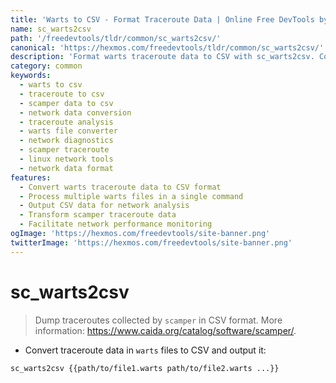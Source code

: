 ```yaml
---
title: 'Warts to CSV - Format Traceroute Data | Online Free DevTools by Hexmos'
name: sc_warts2csv
path: '/freedevtools/tldr/common/sc_warts2csv/'
canonical: 'https://hexmos.com/freedevtools/tldr/common/sc_warts2csv/'
description: 'Format warts traceroute data to CSV with sc_warts2csv. Convert scamper traceroutes for analysis and reporting. Free online tool, no registration required.'
category: common
keywords:
  - warts to csv
  - traceroute to csv
  - scamper data to csv
  - network data conversion
  - traceroute analysis
  - warts file converter
  - network diagnostics
  - scamper traceroute
  - linux network tools
  - network data format
features:
  - Convert warts traceroute data to CSV format
  - Process multiple warts files in a single command
  - Output CSV data for network analysis
  - Transform scamper traceroute data
  - Facilitate network performance monitoring
ogImage: 'https://hexmos.com/freedevtools/site-banner.png'
twitterImage: 'https://hexmos.com/freedevtools/site-banner.png'
---
```


# sc_warts2csv

> Dump traceroutes collected by `scamper` in CSV format.
> More information: <https://www.caida.org/catalog/software/scamper/>.

- Convert traceroute data in `warts` files to CSV and output it:

`sc_warts2csv {{path/to/file1.warts path/to/file2.warts ...}}`
